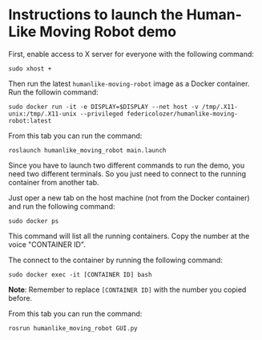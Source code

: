 # Instructions to launch the Human-Like Moving Robot demo

First, enable access to X server for everyone with the following command:
```shell script
sudo xhost +
```

Then run the latest `humanlike-moving-robot` image as a Docker container.
Run the followin command:
```shell script
sudo docker run -it -e DISPLAY=$DISPLAY --net host -v /tmp/.X11-unix:/tmp/.X11-unix --privileged federicolozer/humanlike-moving-robot:latest
```

From this tab you can run the command:
```shell script
roslaunch humanlike_moving_robot main.launch
```

Since you have to launch two different commands to run the demo, you need two different terminals.
So you just need to connect to the running container from another tab.

Just oper a new tab on the host machine (not from the Docker container) and run the following command:
```shell script
sudo docker ps
```
This command will list all the running containers.
Copy the number at the voice "CONTAINER ID".

The connect to the container by running the following command:
```shell script
sudo docker exec -it [CONTAINER ID] bash
```
**Note**: Remember to replace `[CONTAINER ID]` with the number you copied before.

From this tab you can run the command:
```shell script
rosrun humanlike_moving_robot GUI.py
```
